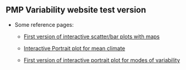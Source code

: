 ## PMP Variability website test version

- Some reference pages:

  - [First version of interactive scatter/bar plots with maps](https://oceanonly.llnl.gov/durack1/dump/170725_JiwooLee/variability_mode/scripts_v1.0/results_v1.2_bookmark/simple_viewer/home.html)

  - [Interactive Portrait plot for mean climate](https://oceanonly.llnl.gov/gleckler1/pptest/clickable_portrait_3.html)
 
  - [First version of interactive portrait plot for modes of variability](https://oceanonly.llnl.gov/doutriaux1/HTML/clickable_map.html)
